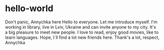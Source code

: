 # hello-world
Don't panic, Annychka here
Hello to everyone. Let me introduce myself.
I'm working in library, live in Lviv, Ukraine and can invite anyone to my city. 
It's a big pleasure to meet new people. 
I love to read, enjoy good movies, like to learn languages.
Hope, I`ll find a lot new friends here.
Thank's a lot, respect, Annychka


